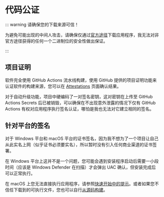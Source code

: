 # 代码公证

::: warning 请确保您的下载来源可信！

为避免可能出现的中间人攻击，请确保仅通过[官方途径]下载应用程序，我无法对非官方途径获得的任何一个二进制位的安全性做出保证。

[官方途径]: /quickstart/install#下载

:::

## 项目证明

软件完全使用 GitHub Actions 流水线构建，使用 GitHub 提供的项目证明功能来认证软件的构建来源，您可以在 [Attestations] 页面确认结果。

对于自动升级功能，项目中硬编码了一对签名密钥，这对密钥在上传至 GitHub Actions Secrets 后已被销毁，可以确保在不出现意外泄露的情况下仅有 GitHub Actions 有权对应用程序执行签名认证，哪怕是我也无法对它建立相同的签名。

[Attestations]: https://github.com/Candinya/nekops/attestations

## 针对平台的签名

对于 Windows 平台和 macOS 平台的证书签名，因为我不想为了一个项目让自己从此实名上网（似乎证书必须要实名），所以暂时没有引入任何商业渠道的证书签署。

在 Windows 平台上这并不是一个问题，您可能会遇到安装程序启动后需要一小段时间（应该是 Windows Defender 在扫描）才会弹出 UAC 确认，但安装完成后可以正常执行。

在 macOS 上您无法直接执行应用程序，请参照[快速开始中的提示]。或者如果您不信任下载到的可执行文件，您也可以自行[从源码构建]。

[快速开始中的提示]: /quickstart/install#运行
[从源码构建]: /develop/build

